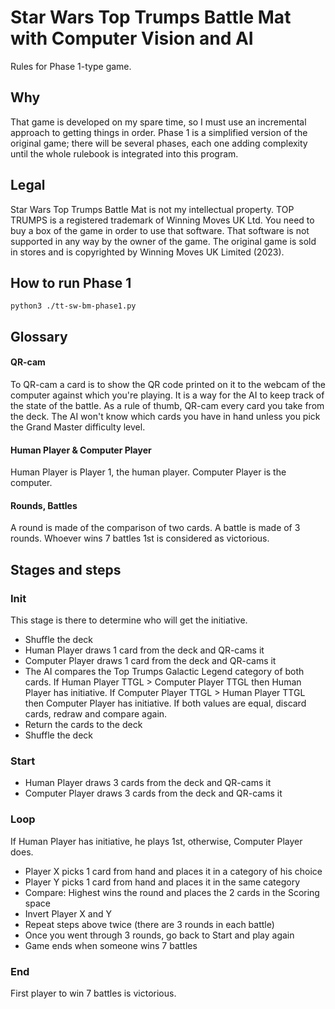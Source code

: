 # Star Wars Top Trumps Battle Mat with Computer Vision and AI

Rules for Phase 1-type game.

## Why

That game is developed on my spare time, so I must use an incremental approach to getting things in order. Phase 1 is a simplified version of the original game; there will be several phases, each one adding complexity until the whole rulebook is integrated into this program.

## Legal

Star Wars Top Trumps Battle Mat is not my intellectual property. TOP TRUMPS is a registered trademark of Winning Moves UK Ltd. You need to buy a box of the game in order to use that software. That software is not supported in any way by the owner of the game. The original game is sold in stores and is copyrighted by Winning Moves UK Limited (2023).

## How to run Phase 1

```
python3 ./tt-sw-bm-phase1.py
```

## Glossary

#### QR-cam

To QR-cam a card is to show the QR code printed on it to the webcam of the computer against which you're playing.
It is a way for the AI to keep track of the state of the battle. As a rule of thumb, QR-cam every card you take from the deck. The AI won't know which cards you have in hand unless you pick the Grand Master difficulty level.

#### Human Player & Computer Player

Human Player is Player 1, the human player. Computer Player is the computer.

#### Rounds, Battles

A round is made of the comparison of two cards.
A battle is made of 3 rounds.
Whoever wins 7 battles 1st is considered as victorious.

## Stages and steps

### Init

This stage is there to determine who will get the initiative.

- Shuffle the deck
- Human Player draws 1 card from the deck and QR-cams it
- Computer Player draws 1 card from the deck and QR-cams it
- The AI compares the Top Trumps Galactic Legend category of both cards. If Human Player TTGL > Computer Player TTGL then Human Player has initiative. If Computer Player TTGL > Human Player TTGL then Computer Player has initiative. If both values are equal, discard cards, redraw and compare again.
- Return the cards to the deck
- Shuffle the deck

### Start

- Human Player draws 3 cards from the deck and QR-cams it
- Computer Player draws 3 cards from the deck and QR-cams it

### Loop

If Human Player has initiative, he plays 1st, otherwise, Computer Player does.

- Player X picks 1 card from hand and places it in a category of his choice
- Player Y picks 1 card from hand and places it in the same category
- Compare: Highest wins the round and places the 2 cards in the Scoring space
- Invert Player X and Y
- Repeat steps above twice (there are 3 rounds in each battle)
- Once you went through 3 rounds, go back to Start and play again
- Game ends when someone wins 7 battles

### End

First player to win 7 battles is victorious.

